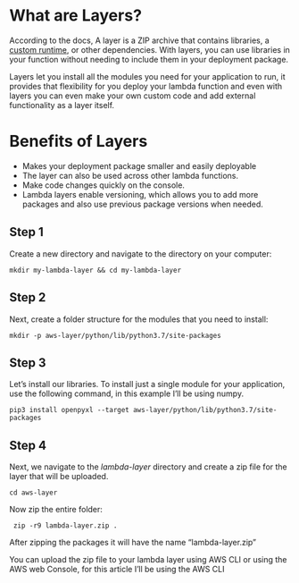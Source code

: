 # What are Layers?

According to the docs, A layer is a ZIP archive that contains libraries, a  [custom runtime](https://docs.aws.amazon.com/lambda/latest/dg/runtimes-custom.html), or other dependencies. With layers, you can use libraries in your function without needing to include them in your deployment package.

Layers let you install all the modules you need for your application to run, it provides that flexibility for you deploy your lambda function and even with layers you can even make your own custom code and add external functionality as a layer itself.

# Benefits of Layers

-   Makes your deployment package smaller and easily deployable
-   The layer can also be used across other lambda functions.
-   Make code changes quickly on the console.
-   Lambda layers enable versioning, which allows you to add more packages and also use previous package versions when needed.

## Step 1

Create a new directory and navigate to the directory on your computer:

    mkdir my-lambda-layer && cd my-lambda-layer
## Step 2

Next, create a folder structure for the modules that you need to install:

    mkdir -p aws-layer/python/lib/python3.7/site-packages
## Step 3

Let’s install our libraries. To install just a single module for your application, use the following command, in this example I’ll be using numpy.

    pip3 install openpyxl --target aws-layer/python/lib/python3.7/site-packages

## Step 4

Next, we navigate to the  _lambda-layer_  directory and create a zip file for the layer that will be uploaded.

    cd aws-layer
Now zip the entire folder:

     zip -r9 lambda-layer.zip .
After zipping the packages it will have the name “lambda-layer.zip”

You can upload the zip file to your lambda layer using AWS CLI or using the AWS web Console, for this article I’ll be using the AWS CLI
